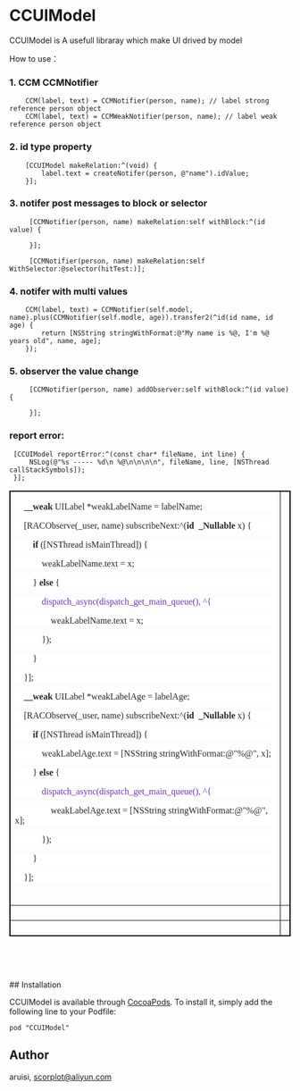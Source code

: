 # CCUIModel

CCUIModel is A usefull libraray which make UI drived by model

How to use： 
### 1. CCM CCMNotifier
```
    CCM(label, text) = CCMNotifier(person, name); // label strong reference person object
    CCM(label, text) = CCMWeakNotifier(person, name); // label weak reference person object
```
### 2. id type property
```
    [CCUIModel makeRelation:^(void) {
        label.text = createNotifer(person, @"name").idValue;
    }];
```
### 3. notifer post messages to block or selector
```
     [CCMNotifier(person, name) makeRelation:self withBlock:^(id value) {
     
     }];
     
     [CCMNotifier(person, name) makeRelation:self WithSelector:@selector(hitTest:)];
```
### 4. notifer with multi values
```
    CCM(label, text) = CCMNotifier(self.model, name).plus(CCMNotifier(self.modle, age)).transfer2(^id(id name, id age) {
        return [NSString stringWithFormat:@"My name is %@, I'm %@ years old", name, age];
    });
```
### 5. observer the value change
```
     [CCMNotifier(person, name) addObserver:self withBlock:^(id value) {
 
     }];
```
### report error:
```
 [CCUIModel reportError:^(const char* fileName, int line) {
     NSLog(@"%s ----- %d\n %@\n\n\n\n", fileName, line, [NSThread callStackSymbols]);
 }];
```

<table style="width:100%;" cellpadding="2" cellspacing="0" border="1" bordercolor="#000000">
    <tbody>
        <tr>
            <td>
                <p style="font-family:Menlo;color:rgba(0, 0, 0, 0.85);background-color:#FFFFFF;">
                    &nbsp; &nbsp;&nbsp;<b>__weak</b> UILabel *weakLabelName = labelName;
                </p>
                <p style="font-family:Menlo;color:rgba(0, 0, 0, 0.85);background-color:#FFFFFF;">
                    &nbsp; &nbsp; [RACObserve(_user, name) subscribeNext:^(<b>id</b>&nbsp; <b>_Nullable</b> x) {
                </p>
                <p style="font-family:Menlo;color:rgba(0, 0, 0, 0.85);background-color:#FFFFFF;">
                    &nbsp; &nbsp; &nbsp; &nbsp; <b>if</b> ([NSThread isMainThread]) {
                </p>
                <p style="font-family:Menlo;color:rgba(0, 0, 0, 0.85);background-color:#FFFFFF;">
                    &nbsp; &nbsp; &nbsp; &nbsp; &nbsp; &nbsp; weakLabelName.text = x;
                </p>
                <p style="font-family:Menlo;color:rgba(0, 0, 0, 0.85);background-color:#FFFFFF;">
                    &nbsp; &nbsp; &nbsp; &nbsp; } <b>else</b> {
                </p>
                <p style="font-family:Menlo;color:#6C36A9;background-color:#FFFFFF;">
                    &nbsp; &nbsp; &nbsp; &nbsp; &nbsp; &nbsp; dispatch_async(dispatch_get_main_queue(), ^{
                </p>
                <p style="font-family:Menlo;color:rgba(0, 0, 0, 0.85);background-color:#FFFFFF;">
                    &nbsp; &nbsp; &nbsp; &nbsp; &nbsp; &nbsp; &nbsp; &nbsp; weakLabelName.text = x;
                </p>
                <p style="font-family:Menlo;color:rgba(0, 0, 0, 0.85);background-color:#FFFFFF;">
                    &nbsp; &nbsp; &nbsp; &nbsp; &nbsp; &nbsp; });
                </p>
                <p style="font-family:Menlo;color:rgba(0, 0, 0, 0.85);background-color:#FFFFFF;">
                    &nbsp; &nbsp; &nbsp; &nbsp; }
                </p>
                <p style="font-family:Menlo;color:rgba(0, 0, 0, 0.85);background-color:#FFFFFF;">
                    &nbsp; &nbsp; }];
                </p>
                <p style="font-family:Menlo;color:rgba(0, 0, 0, 0.85);background-color:#FFFFFF;">
                    &nbsp; &nbsp; <b>__weak</b> UILabel *weakLabelAge = labelAge;
                </p>
                <p style="font-family:Menlo;color:rgba(0, 0, 0, 0.85);background-color:#FFFFFF;">
                    &nbsp; &nbsp; [RACObserve(_user, name) subscribeNext:^(<b>id</b>&nbsp; <b>_Nullable</b> x) {
                </p>
                <p style="font-family:Menlo;color:rgba(0, 0, 0, 0.85);background-color:#FFFFFF;">
                    &nbsp; &nbsp; &nbsp; &nbsp; <b>if</b> ([NSThread isMainThread]) {
                </p>
                <p style="font-family:Menlo;color:rgba(0, 0, 0, 0.85);background-color:#FFFFFF;">
                    &nbsp; &nbsp; &nbsp; &nbsp; &nbsp; &nbsp; weakLabelAge.text = [NSString stringWithFormat:@"%@", x];
                </p>
                <p style="font-family:Menlo;color:rgba(0, 0, 0, 0.85);background-color:#FFFFFF;">
                    &nbsp; &nbsp; &nbsp; &nbsp; } <b>else</b> {
                </p>
                <p style="font-family:Menlo;color:#6C36A9;background-color:#FFFFFF;">
                    &nbsp; &nbsp; &nbsp; &nbsp; &nbsp; &nbsp; dispatch_async(dispatch_get_main_queue(), ^{
                </p>
                <p style="font-family:Menlo;color:rgba(0, 0, 0, 0.85);background-color:#FFFFFF;">
                    &nbsp; &nbsp; &nbsp; &nbsp; &nbsp; &nbsp; &nbsp; &nbsp; weakLabelAge.text = [NSString stringWithFormat:@"%@", x];
                </p>
                <p style="font-family:Menlo;color:rgba(0, 0, 0, 0.85);background-color:#FFFFFF;">
                    &nbsp; &nbsp; &nbsp; &nbsp; &nbsp; &nbsp; });
                </p>
                <p style="font-family:Menlo;color:rgba(0, 0, 0, 0.85);background-color:#FFFFFF;">
                    &nbsp; &nbsp; &nbsp; &nbsp; }
                </p>
                <p style="font-family:Menlo;color:rgba(0, 0, 0, 0.85);background-color:#FFFFFF;">
                    &nbsp; &nbsp; }];
                </p>
<br />
            </td>
            <td>
                <br />
            </td>
        </tr>
        <tr>
            <td>
                <br />
            </td>
            <td>
                <br />
            </td>
        </tr>
        <tr>
            <td>
                <br />
            </td>
            <td>
                <br />
            </td>
        </tr>
    </tbody>
</table>
<br />
<p>
    <br />
</p>
## Installation

CCUIModel is available through [CocoaPods](http://cocoapods.org). To install
it, simply add the following line to your Podfile:

```
pod "CCUIModel"
```

## Author

aruisi, scorplot@aliyun.com


